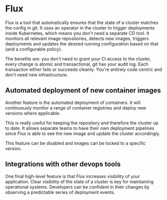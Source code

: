 # Flux

Flux is a tool that automatically ensures that the state of a cluster matches the config in git. It uses an operator in the cluster to trigger deployments inside Kubernetes, which means you don't need a separate CD tool. It monitors all relevant image repositories, detects new images, triggers deployments and updates the desired running configuration based on that (and a configurable policy).

The benefits are: you don't need to grant your CI access to the cluster, every change is atomic and transactional, git has your audit log. Each transaction either fails or succeeds cleanly. You're entirely code centric and don't need new infrastructure.

## Automated deployment of new container images

Another feature is the automated deployment of containers. It will continuously monitor a range of container registries and deploy new versions where applicable.

This is really useful for keeping the repository and therefore the cluster up to date. It allows separate teams to have their own deployment pipelines since Flux is able to see the new image and update the cluster accordingly.

This feature can be disabled and images can be locked to a specific version.

## Integrations with other devops tools

One final high-level feature is that Flux increases visibility of your application. Clear visibility of the state of a cluster is key for maintaining operational systems. Developers can be confident in their changes by observing a predictable series of deployment events.